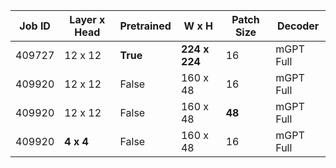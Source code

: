 | Job ID | Layer x Head | Pretrained | W x H         | Patch Size | Decoder   |
|--------|--------------|------------|---------------|------------|-----------|
| 409727 | 12 x 12      | **True**   | **224 x 224** | 16         | mGPT Full |
| 409920 | 12 x 12      | False      | 160 x 48      | 16         | mGPT Full |
| 409920 | 12 x 12      | False      | 160 x 48      | **48**     | mGPT Full |
| 409920 | **4 x 4**    | False      | 160 x 48      | 16         | mGPT Full |

